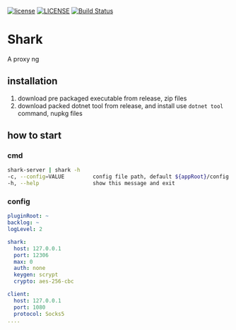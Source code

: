 [![license](https://img.shields.io/github/license/mashape/apistatus.svg)](./LICENSE)
[![LICENSE](https://img.shields.io/badge/license-Anti%20996-blue.svg)](https://github.com/996icu/996.ICU/blob/master/LICENSE)
[![Build Status](https://ci.appveyor.com/api/projects/status/github/Norgerman/Shark/?svg=true)](https://ci.appveyor.com/project/Norgerman/Shark)

# Shark
A proxy ng

## installation
1. download pre packaged executable from release, zip files
1. download packed dotnet tool from release, and install use `dotnet tool` command, nupkg files 

## how to start
### cmd

```sh
shark-server | shark -h
-c, --config=VALUE         config file path, default ${appRoot}/config.yml
-h, --help                 show this message and exit
```

### config
```yaml
pluginRoot: ~
backlog: ~
logLevel: 2

shark:
  host: 127.0.0.1
  port: 12306
  max: 0
  auth: none
  keygen: scrypt
  crypto: aes-256-cbc

client:
  host: 127.0.0.1
  port: 1080
  protocol: Socks5
....
```
